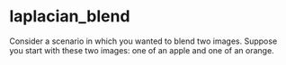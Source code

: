# laplacian_blend

Consider a scenario in which you wanted to blend two images. Suppose you start with these two images: one of an apple and one of an orange.
